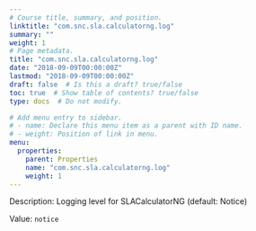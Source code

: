 ```yaml
---
# Course title, summary, and position.
linktitle: "com.snc.sla.calculatorng.log"
summary: ""
weight: 1
# Page metadata.
title: "com.snc.sla.calculatorng.log"
date: "2018-09-09T00:00:00Z"
lastmod: "2018-09-09T00:00:00Z"
draft: false  # Is this a draft? true/false
toc: true  # Show table of contents? true/false
type: docs  # Do not modify.

# Add menu entry to sidebar.
# - name: Declare this menu item as a parent with ID name.
# - weight: Position of link in menu.
menu:
  properties:
    parent: Properties
    name: "com.snc.sla.calculatorng.log"
    weight: 1
---
```


Description: Logging level for SLACalculatorNG (default: Notice)


Value: `notice`